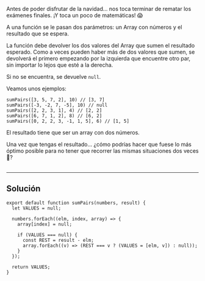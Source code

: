 Antes de poder disfrutar de la navidad... nos toca terminar de rematar los exámenes finales. ¡Y toca un poco de matemáticas! 😱

A una función se le pasan dos parámetros: un Array con números y el resultado que se espera.

La función debe devolver los dos valores del Array que sumen el resultado esperado. Como a veces pueden haber más de dos valores que sumen, se devolverá el primero empezando por la izquierda que encuentre otro par, sin importar lo lejos que esté a la derecha.

Si no se encuentra, se devuelve `null`.

Veamos unos ejemplos:

    sumPairs([3, 5, 7, 2], 10) // [3, 7]
    sumPairs([-3, -2, 7, -5], 10) // null
    sumPairs([2, 2, 3, 1], 4) // [2, 2]
    sumPairs([6, 7, 1, 2], 8) // [6, 2]
    sumPairs([0, 2, 2, 3, -1, 1, 5], 6) // [1, 5]

El resultado tiene que ser un array con dos números.

Una vez que tengas el resultado... ¿cómo podrías hacer que fuese lo más óptimo posible para no tener que recorrer las mismas situaciones dos veces 🤔?<br ><br >

---

## **Solución**

    export default function sumPairs(numbers, result) {
      let VALUES = null;

      numbers.forEach((elm, index, array) => {
        array[index] = null;

        if (VALUES === null) {
          const REST = result - elm;
          array.forEach((v) => (REST === v ? (VALUES = [elm, v]) : null));
        }
      });

      return VALUES;
    }